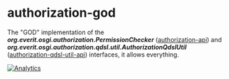 # authorization-god

The "GOD" implementation of the 
___org.everit.osgi.authorization.PermissionChecker___ 
([authorization-api][1]) and 
___org.everit.osgi.authorization.qdsl.util.AuthorizationQdslUtil___ 
([authorization-qdsl-util-api][2]) interfaces, it allows everything.

[![Analytics](https://ga-beacon.appspot.com/UA-15041869-4/everit-org/authorization-god)](https://github.com/igrigorik/ga-beacon)

[1]: https://github.com/everit-org/authorization-api
[2]: https://github.com/everit-org/authorization-qdsl-util-api
